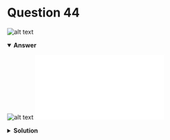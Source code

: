 # Question 44
![alt text](q44.png)

<details open>
<summary><b>Answer</b></summary>

![alt text](a44.svg)
![alt text](a44.py)
</details>

<details>
<summary><b>Solution</b></summary>

![alt text](s44.png)
</details>
